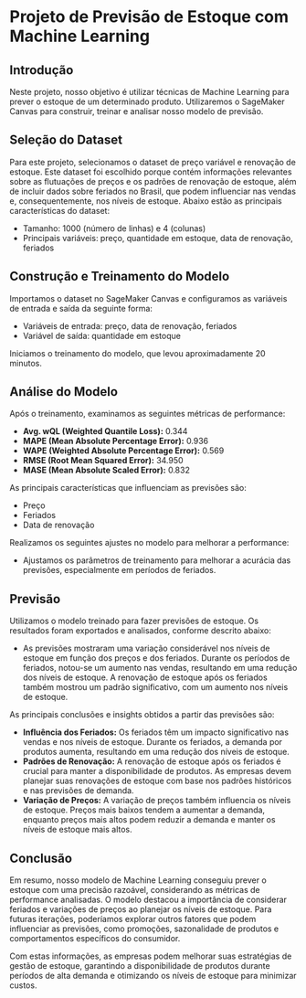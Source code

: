 # Projeto de Previsão de Estoque com Machine Learning

## Introdução

Neste projeto, nosso objetivo é utilizar técnicas de Machine Learning para prever o estoque de um determinado produto. Utilizaremos o SageMaker Canvas para construir, treinar e analisar nosso modelo de previsão.

## Seleção do Dataset

Para este projeto, selecionamos o dataset de preço variável e renovação de estoque. Este dataset foi escolhido porque contém informações relevantes sobre as flutuações de preços e os padrões de renovação de estoque, além de incluir dados sobre feriados no Brasil, que podem influenciar nas vendas e, consequentemente, nos níveis de estoque. Abaixo estão as principais características do dataset:

- Tamanho: 1000 (número de linhas) e 4 (colunas)
- Principais variáveis: preço, quantidade em estoque, data de renovação, feriados

## Construção e Treinamento do Modelo

Importamos o dataset no SageMaker Canvas e configuramos as variáveis de entrada e saída da seguinte forma:

- Variáveis de entrada: preço, data de renovação, feriados
- Variável de saída: quantidade em estoque

Iniciamos o treinamento do modelo, que levou aproximadamente 20 minutos. 

## Análise do Modelo

Após o treinamento, examinamos as seguintes métricas de performance:

- **Avg. wQL (Weighted Quantile Loss):** 0.344
- **MAPE (Mean Absolute Percentage Error):** 0.936
- **WAPE (Weighted Absolute Percentage Error):** 0.569
- **RMSE (Root Mean Squared Error):** 34.950
- **MASE (Mean Absolute Scaled Error):** 0.832

As principais características que influenciam as previsões são:

- Preço
- Feriados
- Data de renovação

Realizamos os seguintes ajustes no modelo para melhorar a performance:

- Ajustamos os parâmetros de treinamento para melhorar a acurácia das previsões, especialmente em períodos de feriados.

## Previsão

Utilizamos o modelo treinado para fazer previsões de estoque. Os resultados foram exportados e analisados, conforme descrito abaixo:

- As previsões mostraram uma variação considerável nos níveis de estoque em função dos preços e dos feriados. Durante os períodos de feriados, notou-se um aumento nas vendas, resultando em uma redução dos níveis de estoque. A renovação de estoque após os feriados também mostrou um padrão significativo, com um aumento nos níveis de estoque.

As principais conclusões e insights obtidos a partir das previsões são:

- **Influência dos Feriados:** Os feriados têm um impacto significativo nas vendas e nos níveis de estoque. Durante os feriados, a demanda por produtos aumenta, resultando em uma redução dos níveis de estoque.
- **Padrões de Renovação:** A renovação de estoque após os feriados é crucial para manter a disponibilidade de produtos. As empresas devem planejar suas renovações de estoque com base nos padrões históricos e nas previsões de demanda.
- **Variação de Preços:** A variação de preços também influencia os níveis de estoque. Preços mais baixos tendem a aumentar a demanda, enquanto preços mais altos podem reduzir a demanda e manter os níveis de estoque mais altos.

## Conclusão

Em resumo, nosso modelo de Machine Learning conseguiu prever o estoque com uma precisão razoável, considerando as métricas de performance analisadas. O modelo destacou a importância de considerar feriados e variações de preços ao planejar os níveis de estoque. Para futuras iterações, poderíamos explorar outros fatores que podem influenciar as previsões, como promoções, sazonalidade de produtos e comportamentos específicos do consumidor.

Com estas informações, as empresas podem melhorar suas estratégias de gestão de estoque, garantindo a disponibilidade de produtos durante períodos de alta demanda e otimizando os níveis de estoque para minimizar custos.



